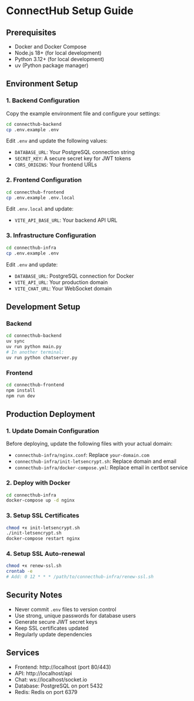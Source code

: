 # ConnectHub Setup Guide

## Prerequisites

- Docker and Docker Compose
- Node.js 18+ (for local development)
- Python 3.12+ (for local development)
- uv (Python package manager)

## Environment Setup

### 1. Backend Configuration

Copy the example environment file and configure your settings:

```bash
cd connecthub-backend
cp .env.example .env
```

Edit `.env` and update the following values:
- `DATABASE_URL`: Your PostgreSQL connection string
- `SECRET_KEY`: A secure secret key for JWT tokens
- `CORS_ORIGINS`: Your frontend URLs

### 2. Frontend Configuration

```bash
cd connecthub-frontend
cp .env.example .env.local
```

Edit `.env.local` and update:
- `VITE_API_BASE_URL`: Your backend API URL

### 3. Infrastructure Configuration

```bash
cd connecthub-infra
cp .env.example .env
```

Edit `.env` and update:
- `DATABASE_URL`: PostgreSQL connection for Docker
- `VITE_API_URL`: Your production domain
- `VITE_CHAT_URL`: Your WebSocket domain

## Development Setup

### Backend
```bash
cd connecthub-backend
uv sync
uv run python main.py
# In another terminal:
uv run python chatserver.py
```

### Frontend
```bash
cd connecthub-frontend
npm install
npm run dev
```

## Production Deployment

### 1. Update Domain Configuration

Before deploying, update the following files with your actual domain:

- `connecthub-infra/nginx.conf`: Replace `your-domain.com`
- `connecthub-infra/init-letsencrypt.sh`: Replace domain and email
- `connecthub-infra/docker-compose.yml`: Replace email in certbot service

### 2. Deploy with Docker

```bash
cd connecthub-infra
docker-compose up -d nginx
```

### 3. Setup SSL Certificates

```bash
chmod +x init-letsencrypt.sh
./init-letsencrypt.sh
docker-compose restart nginx
```

### 4. Setup SSL Auto-renewal

```bash
chmod +x renew-ssl.sh
crontab -e
# Add: 0 12 * * * /path/to/connecthub-infra/renew-ssl.sh
```

## Security Notes

- Never commit `.env` files to version control
- Use strong, unique passwords for database users
- Generate secure JWT secret keys
- Keep SSL certificates updated
- Regularly update dependencies

## Services

- Frontend: http://localhost (port 80/443)
- API: http://localhost/api
- Chat: ws://localhost/socket.io
- Database: PostgreSQL on port 5432
- Redis: Redis on port 6379